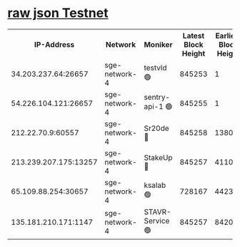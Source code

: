 
[raw json Testnet](https://rpc-check.sget.stavr.tech/sget/rpc-sget-result.json)
=


<table><tr><th>IP-Address</th><th>Network</th><th>Moniker</th><th>Latest Block Height</th><th>Earliest Block Height</th><th>Catching Up</th><th>Tx Index</th><th>Voting Power</th><th>Scan Time</th></tr><tr><td>34.203.237.64:26657</td><td>sge-network-4</td><td>testvld 🟢</td><td>845253</td><td>1</td><td>False</td><td>on</td><td>0</td><td>2023-12-28T06:58:29.493532003UTC</td></tr><tr><td>54.226.104.121:26657</td><td>sge-network-4</td><td>sentry-api-1 🟢</td><td>845255</td><td>1</td><td>False</td><td>on</td><td>0</td><td>2023-12-28T06:58:44.458219580UTC</td></tr><tr><td>212.22.70.9:60557</td><td>sge-network-4</td><td>Sr20de 🔴</td><td>845258</td><td>138001</td><td>False</td><td>on</td><td>99</td><td>2023-12-28T06:59:00.312487054UTC</td></tr><tr><td>213.239.207.175:13257</td><td>sge-network-4</td><td>StakeUp 🔴</td><td>845257</td><td>411001</td><td>False</td><td>off</td><td>100</td><td>2023-12-28T06:58:52.929804614UTC</td></tr><tr><td>65.109.88.254:30657</td><td>sge-network-4</td><td>ksalab 🟢</td><td>728167</td><td>442343</td><td>False</td><td>off</td><td>0</td><td>2023-12-28T06:58:57.722987175UTC</td></tr><tr><td>135.181.210.171:1147</td><td>sge-network-4</td><td>STAVR-Service 🟢</td><td>845257</td><td>842001</td><td>False</td><td>on</td><td>0</td><td>2023-12-28T06:58:53.269338563UTC</td></tr></table>
